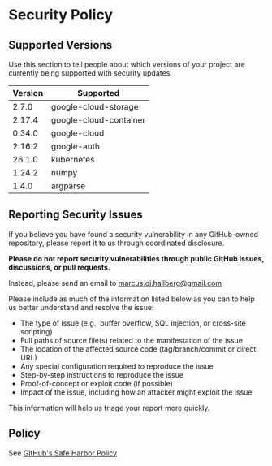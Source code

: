 # Security Policy

## Supported Versions

Use this section to tell people about which versions of your project are
currently being supported with security updates.

| Version  | Supported              |
| -------- | ---------------------- |
| 2.7.0    | google-cloud-storage   |
| 2.17.4   | google-cloud-container |
| 0.34.0   | google-cloud           |
| 2.16.2   | google-auth            |
| 26.1.0   | kubernetes             |
| 1.24.2   | numpy                  |
| 1.4.0    | argparse               |

## Reporting Security Issues

If you believe you have found a security vulnerability in any GitHub-owned repository, please report it to us through coordinated disclosure.

**Please do not report security vulnerabilities through public GitHub issues, discussions, or pull requests.**

Instead, please send an email to marcus.oj.hallberg@gmail.com

Please include as much of the information listed below as you can to help us better understand and resolve the issue:

  * The type of issue (e.g., buffer overflow, SQL injection, or cross-site scripting)
  * Full paths of source file(s) related to the manifestation of the issue
  * The location of the affected source code (tag/branch/commit or direct URL)
  * Any special configuration required to reproduce the issue
  * Step-by-step instructions to reproduce the issue
  * Proof-of-concept or exploit code (if possible)
  * Impact of the issue, including how an attacker might exploit the issue

This information will help us triage your report more quickly.

## Policy

See [GitHub's Safe Harbor Policy](https://docs.github.com/en/site-policy/security-policies/github-bug-bounty-program-legal-safe-harbor)
